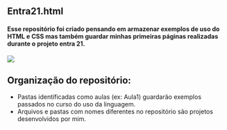 ## Entra21.html
#### Esse repositório foi criado pensando em armazenar exemplos de uso do HTML e CSS mas também guardar minhas primeiras páginas realizadas durante o projeto entra 21.
<div>
<img src="http://img.shields.io/static/v1?label=STATUS%20DO%20PROJETO&message=%20EM%20DESENVOLVIMENTO&color=GREEN&style=for-the-badge_blank"></a>
</div>

## Organização do repositório:

- Pastas identificadas como aulas (ex: Aula1) guardarão exemplos passados no curso do uso da linguagem.
- Arquivos e pastas com nomes diferentes no repositório são projetos desenvolvidos por mim.

